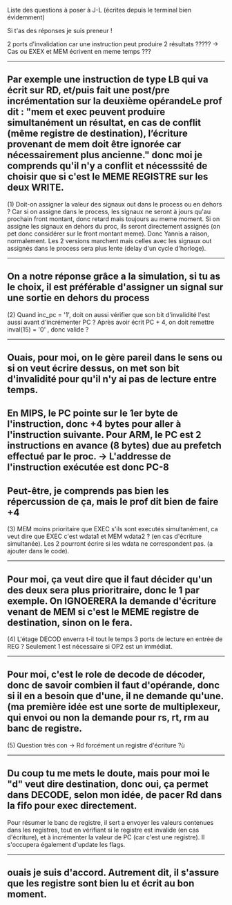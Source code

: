 Liste des questions à poser à J-L (écrites depuis le terminal bien évidemment)

Si t'as des réponses je suis preneur !

2 ports d'invalidation car une instruction peut produire 2 résultats ?????
-> Cas ou EXEX et MEM écrivent en meme temps ???

------
Par exemple une instruction de type LB qui va écrit sur RD, et/puis fait une post/pre incrémentation sur la deuxième opérandeLe prof dit : "mem et exec peuvent produire simultanément un résultat, en cas de conflit (même registre de destination), l’écriture provenant de mem doit être ignorée car nécessairement plus ancienne." donc moi je comprends qu'il n'y a conflit et nécesssité de choisir que si c'est le MEME REGISTRE sur les deux WRITE.
------


(1) Doit-on assigner la valeur des signaux out dans le process ou en dehors ? Car si on assigne dans le process, les signaux ne seront à jours qu'au prochain front montant, donc retard mais toujours au meme moment. Si on assigne les signaux en dehors du proc, ils seront directement assignés (on pet donc considérer sur le front montant meme).
Donc Yannis a raison, normalement. Les 2 versions marchent mais celles avec les signaux out assignés dans le process sera plus lente (delay d'un cycle d'horloge).

--------
On a notre réponse grâce a la simulation, si tu as le choix, il est préférable d'assigner un signal sur une sortie en dehors du process
--------

(2)	Quand inc_pc = '1', doit on aussi vérifier que son bit d'invalidité l'est aussi avant d'incrémenter PC ? Après avoir écrit PC + 4, on doit remettre inval(15) = '0' , donc valide ?

--------
Ouais, pour moi, on le gère pareil dans le sens ou si on veut écrire dessus, on met son bit d'invalidité pour qu'il n'y ai pas de lecture entre temps.
--------

En MIPS, le PC pointe sur le 1er byte de l'instruction, donc +4 bytes pour aller à l'instruction suivante. Pour ARM, le PC est 2 instructions en avance (8 bytes) due au prefetch effectué par le proc. 
-> L'addresse de l'instruction exécutée est donc PC-8
--------
Peut-être, je comprends pas bien les répercussion de ça, mais le prof dit bien de faire +4
--------

(3) MEM moins prioritaire que EXEC s'ils sont executés simultanément, ca veut dire que EXEC c'est wdata1 et MEM wdata2 ? (en cas d'écriture simultanée). Les 2 pourront écrire si les wdata ne correspondent pas. (a ajouter dans le code).

--------
Pour moi, ça veut dire que il faut décider qu'un des deux sera plus prioritraire, donc le 1 par exemple. On IGNOERERA la demande d'écriture venant de MEM si c'est le MEME registre de destination, sinon on le fera.
--------

(4) L'étage DECOD enverra t-il tout le temps 3 ports de lecture en entrée de REG ? Seulement 1 est nécessaire si OP2 est un immédiat.

--------
Pour moi, c'est le role de decode de décoder, donc de savoir combien il faut d'opérande, donc si il en a besoin que d'une, il ne demande qu'une. (ma première idée est une sorte de multiplexeur, qui envoi ou non la demande pour rs, rt, rm au banc de registre.
--------
 
(5) Question très con -> Rd forcément un registre d'écriture ?ù

--------
Du coup tu me mets le doute, mais pour moi le "d" veut dire destination, donc oui, ça permet dans DECODE, selon mon idée, de pacer Rd dans la fifo pour exec directement.
--------

 Pour résumer le banc de registre, il sert a envoyer les valeurs contenues dans les registres, tout en vérifiant si le registre est invalide (en cas d'écriture), et à incrémenter la valeur de PC (car c'est une registre). Il s'occupera également d'update les flags. 
 
--------
ouais je suis d'accord. Autrement dit, il s'assure que les registre sont bien lu et écrit au bon moment.
--------

